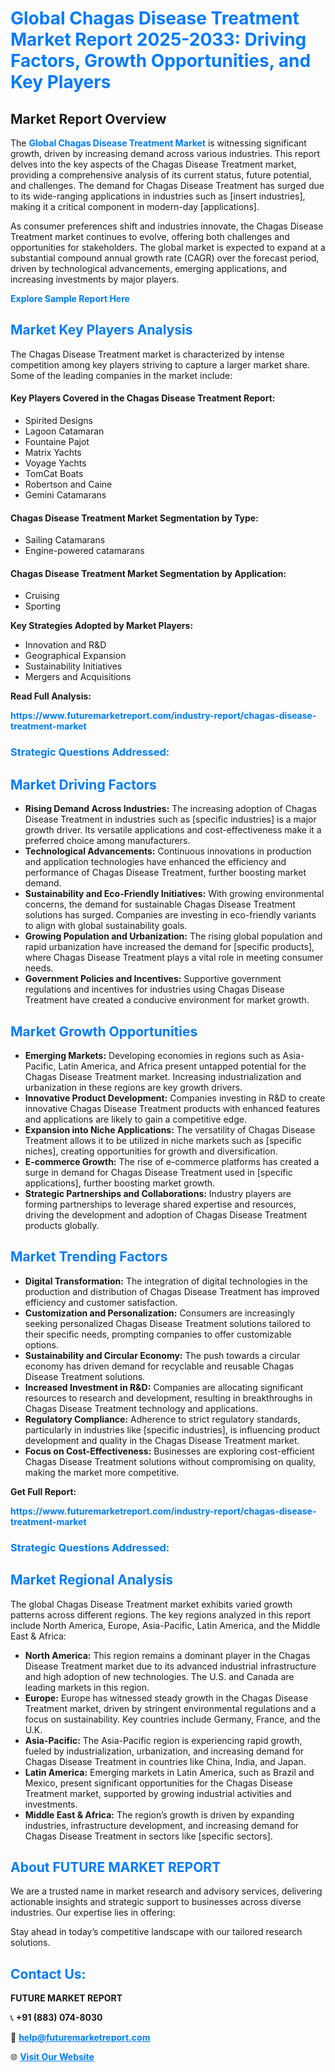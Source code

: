 <h1 style="color: #007BFF;">Global Chagas Disease Treatment Market Report 2025-2033: Driving Factors, Growth Opportunities, and Key Players</h1>

<section id="overview">
<h2>Market Report Overview</h2>
<p>The <a href="https://www.futuremarketreport.com/industry-report/chagas-disease-treatment-market" style="color: #007BFF; text-decoration: none;"><strong>Global Chagas Disease Treatment Market</strong></a> is witnessing significant growth, driven by increasing demand across various industries. This report delves into the key aspects of the Chagas Disease Treatment market, providing a comprehensive analysis of its current status, future potential, and challenges. The demand for Chagas Disease Treatment has surged due to its wide-ranging applications in industries such as [insert industries], making it a critical component in modern-day [applications].</p>
<p>As consumer preferences shift and industries innovate, the Chagas Disease Treatment market continues to evolve, offering both challenges and opportunities for stakeholders. The global market is expected to expand at a substantial compound annual growth rate (CAGR) over the forecast period, driven by technological advancements, emerging applications, and increasing investments by major players.</p>
</section>

<section id="overview">
<p><a href="https://www.futuremarketreport.com/request-sample/reportId=37510" style="color: #007BFF; text-decoration: none;"><strong>Explore Sample Report Here</strong></a></p>
</section>

<section id="key-players">
<h2 style="color: #007BFF;">Market Key Players Analysis</h2>
<p>The Chagas Disease Treatment market is characterized by intense competition among key players striving to capture a larger market share. Some of the leading companies in the market include:</p>
<h4>Key Players Covered in the Chagas Disease Treatment Report:</h4>
<ul><li>Spirited Designs</li><li>Lagoon Catamaran</li><li>Fountaine Pajot</li><li>Matrix Yachts</li><li>Voyage Yachts</li><li>TomCat Boats</li><li>Robertson and Caine</li><li>Gemini Catamarans</li></ul>
<h4>Chagas Disease Treatment Market Segmentation by Type:</h4>
<ul><li>Sailing Catamarans</li><li>Engine-powered catamarans</li></ul>

<h4>Chagas Disease Treatment Market Segmentation by Application:</h4>
<ul><li>Cruising</li><li>Sporting</li></ul>
<p><strong>Key Strategies Adopted by Market Players:</strong></p>
<ul>
<li>Innovation and R&D</li>
<li>Geographical Expansion</li>
<li>Sustainability Initiatives</li>
<li>Mergers and Acquisitions</li>
</ul>
</section>

<section>
<p><strong>Read Full Analysis: </strong></p><a href="https://www.futuremarketreport.com/industry-report/chagas-disease-treatment-market" style="color: #007BFF; text-decoration: none;"><strong>https://www.futuremarketreport.com/industry-report/chagas-disease-treatment-market</strong></a>
<h3 style="color: #007BFF;">Strategic Questions Addressed:</h3>
</section>

<section id="driving-factors">
<h2 style="color: #007BFF;">Market Driving Factors</h2>
<ul>
<li><strong>Rising Demand Across Industries:</strong> The increasing adoption of Chagas Disease Treatment in industries such as [specific industries] is a major growth driver. Its versatile applications and cost-effectiveness make it a preferred choice among manufacturers.</li>
<li><strong>Technological Advancements:</strong> Continuous innovations in production and application technologies have enhanced the efficiency and performance of Chagas Disease Treatment, further boosting market demand.</li>
<li><strong>Sustainability and Eco-Friendly Initiatives:</strong> With growing environmental concerns, the demand for sustainable Chagas Disease Treatment solutions has surged. Companies are investing in eco-friendly variants to align with global sustainability goals.</li>
<li><strong>Growing Population and Urbanization:</strong> The rising global population and rapid urbanization have increased the demand for [specific products], where Chagas Disease Treatment plays a vital role in meeting consumer needs.</li>
<li><strong>Government Policies and Incentives:</strong> Supportive government regulations and incentives for industries using Chagas Disease Treatment have created a conducive environment for market growth.</li>
</ul>
</section>

<section id="growth-opportunities">
<h2 style="color: #007BFF;">Market Growth Opportunities</h2>
<ul>
<li><strong>Emerging Markets:</strong> Developing economies in regions such as Asia-Pacific, Latin America, and Africa present untapped potential for the Chagas Disease Treatment market. Increasing industrialization and urbanization in these regions are key growth drivers.</li>
<li><strong>Innovative Product Development:</strong> Companies investing in R&D to create innovative Chagas Disease Treatment products with enhanced features and applications are likely to gain a competitive edge.</li>
<li><strong>Expansion into Niche Applications:</strong> The versatility of Chagas Disease Treatment allows it to be utilized in niche markets such as [specific niches], creating opportunities for growth and diversification.</li>
<li><strong>E-commerce Growth:</strong> The rise of e-commerce platforms has created a surge in demand for Chagas Disease Treatment used in [specific applications], further boosting market growth.</li>
<li><strong>Strategic Partnerships and Collaborations:</strong> Industry players are forming partnerships to leverage shared expertise and resources, driving the development and adoption of Chagas Disease Treatment products globally.</li>
</ul>
</section>

<section id="trending-factors">
<h2 style="color: #007BFF;">Market Trending Factors</h2>
<ul>
<li><strong>Digital Transformation:</strong> The integration of digital technologies in the production and distribution of Chagas Disease Treatment has improved efficiency and customer satisfaction.</li>
<li><strong>Customization and Personalization:</strong> Consumers are increasingly seeking personalized Chagas Disease Treatment solutions tailored to their specific needs, prompting companies to offer customizable options.</li>
<li><strong>Sustainability and Circular Economy:</strong> The push towards a circular economy has driven demand for recyclable and reusable Chagas Disease Treatment solutions.</li>
<li><strong>Increased Investment in R&D:</strong> Companies are allocating significant resources to research and development, resulting in breakthroughs in Chagas Disease Treatment technology and applications.</li>
<li><strong>Regulatory Compliance:</strong> Adherence to strict regulatory standards, particularly in industries like [specific industries], is influencing product development and quality in the Chagas Disease Treatment market.</li>
<li><strong>Focus on Cost-Effectiveness:</strong> Businesses are exploring cost-efficient Chagas Disease Treatment solutions without compromising on quality, making the market more competitive.</li>
</ul>
</section>

<section>
<p><strong>Get Full Report: </strong></p><a href="https://www.futuremarketreport.com/industry-report/chagas-disease-treatment-market" style="color: #007BFF; text-decoration: none;"><strong>https://www.futuremarketreport.com/industry-report/chagas-disease-treatment-market</strong></a>
<h3 style="color: #007BFF;">Strategic Questions Addressed:</h3>
</section>


<section id="regional-analysis">
<h2 style="color: #007BFF;">Market Regional Analysis</h2>
<p>The global Chagas Disease Treatment market exhibits varied growth patterns across different regions. The key regions analyzed in this report include North America, Europe, Asia-Pacific, Latin America, and the Middle East & Africa:</p>
<ul>
<li><strong>North America:</strong> This region remains a dominant player in the Chagas Disease Treatment market due to its advanced industrial infrastructure and high adoption of new technologies. The U.S. and Canada are leading markets in this region.</li>
<li><strong>Europe:</strong> Europe has witnessed steady growth in the Chagas Disease Treatment market, driven by stringent environmental regulations and a focus on sustainability. Key countries include Germany, France, and the U.K.</li>
<li><strong>Asia-Pacific:</strong> The Asia-Pacific region is experiencing rapid growth, fueled by industrialization, urbanization, and increasing demand for Chagas Disease Treatment in countries like China, India, and Japan.</li>
<li><strong>Latin America:</strong> Emerging markets in Latin America, such as Brazil and Mexico, present significant opportunities for the Chagas Disease Treatment market, supported by growing industrial activities and investments.</li>
<li><strong>Middle East & Africa:</strong> The region’s growth is driven by expanding industries, infrastructure development, and increasing demand for Chagas Disease Treatment in sectors like [specific sectors].</li>
</ul>
</section>

<footer>
<h2 style="color: #007BFF;">About FUTURE MARKET REPORT</h2>
<p>We are a trusted name in market research and advisory services, delivering actionable insights and strategic support to businesses across diverse industries. Our expertise lies in offering:</p>

<p>Stay ahead in today’s competitive landscape with our tailored research solutions.</p>

<h2 style="color: #007BFF;">Contact Us:</h2>
<p><strong>FUTURE MARKET REPORT</strong></p>
<p>📞 <strong>+91 (883) 074-8030</strong></p>
<p>📧 <strong><a href="mailto:help@futuremarketreport.com" style="color: #007BFF;">help@futuremarketreport.com</a></strong></p>
<p>🌐 <strong><a href="https://www.futuremarketreport.com/" style="color: #007BFF;">Visit Our Website</a></strong></p>
</footer>